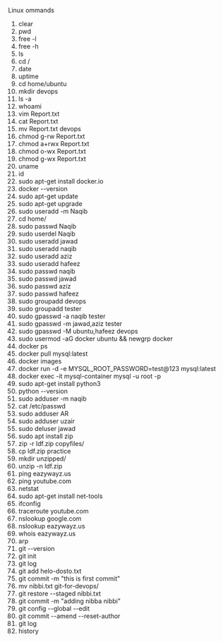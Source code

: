 Linux ommands
1. clear
2. pwd
3. free -l
4. free -h
5. ls
6. cd /
7. date
8. uptime
9. cd home/ubuntu
10. mkdir devops
11. ls -a
12. whoami
13. vim Report.txt
14. cat Report.txt
15. mv Report.txt devops
16. chmod g-rw Report.txt
17. chmod a+rwx Report.txt
18. chmod o-wx Report.txt
19. chmod g-wx Report.txt
20. uname
21. id
22. sudo apt-get install docker.io
23. docker --version
24. sudo apt-get update
25. sudo apt-get upgrade
26. sudo useradd -m Naqib
27. cd home/
28. sudo passwd Naqib
29. sudo userdel Naqib
30. sudo useradd jawad
31. sudo useradd naqib
32. sudo useradd aziz
33. sudo useradd hafeez
34. sudo passwd naqib
35. sudo passwd jawad
36. sudo passwd aziz
37. sudo passwd hafeez
38. sudo groupadd devops
39. sudo groupadd tester
40. sudo gpasswd -a naqib tester
41. sudo gpasswd -m jawad,aziz tester
42. sudo gpasswd -M ubuntu,hafeez devops
43. sudo usermod -aG docker ubuntu && newgrp docker
44. docker ps
45. docker pull mysql:latest
46. docker images
47. docker run -d -e MYSQL_ROOT_PASSWORD=test@123 mysql:latest
48. docker exec -it mysql-container mysql -u root -p
49. sudo apt-get install python3
50. python --version
51. sudo adduser -m naqib
52. cat /etc/passwd
53. sudo adduser AR
54. sudo adduser uzair
55. sudo deluser jawad
56. sudo apt install zip
57. zip -r ldf.zip copyfiles/
58. cp ldf.zip practice
59. mkdir unzipped/
60. unzip -n ldf.zip
61. ping eazywayz.us
62. ping youtube.com
63. netstat
64. sudo apt-get install net-tools
65. ifconfig
66. traceroute youtube.com
67. nslookup google.com
68. nslookup eazywayz.us
69. whois eazywayz.us
70. arp
71. git --version
72. git init
73. git log
74. git add helo-dosto.txt
75. git commit -m "this is first commit"
76. mv nibbi.txt git-for-devops/
77. git restore --staged nibbi.txt
78. git commit -m "adding nibba nibbi"
79. git config --global --edit
80. git commit --amend --reset-author
81. git log
82. history
